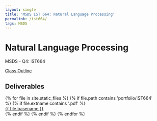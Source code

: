 ```yaml
---
layout: single
title: 'MSDS IST 664: Natural Language Processing'
permalink: /ist664/
tags: MSDS  
---
```


# Natural Language Processing

MSDS - Q4: IST664


[Class Outline](https://danielcaraway.github.io/assets/portfolio/IST664/IST664_outline.md)

## Deliverables

<div>
{% for file in site.static_files %}
    {% if file.path contains 'portfolio/IST664' %}
        {% if file.extname contains '.pdf' %}
            <div><a href="https://danielcaraway.github.io/{{ file.path }}">{{ file.basename }}</a></div>
        {% endif %}
    {% endif %}
{% endfor %}
</div>